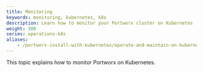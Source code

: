 ```yaml
---
title: Monitoring
keywords: monitoring, kubernetes, k8s
description: Learn how to monitor your Portworx cluster on Kubernetes
weight: 300
series: operations-k8s
aliases:
    - /portworx-install-with-kubernetes/operate-and-maintain-on-kubernetes/monitoring/
---
```

This topic explains how to monitor Portworx on Kubernetes.
